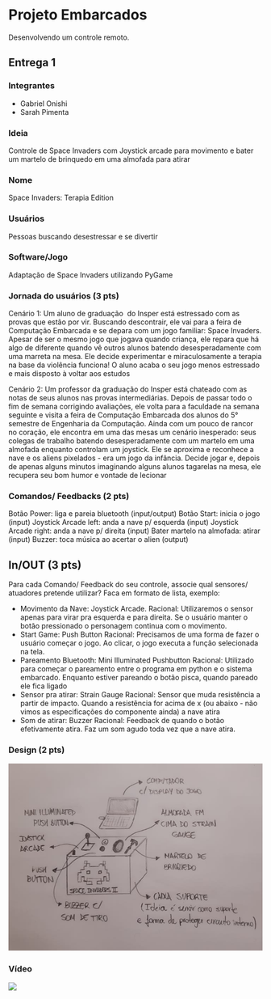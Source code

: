 # Projeto Embarcados

Desenvolvendo um controle remoto.

## Entrega 1

### Integrantes

- Gabriel Onishi
- Sarah Pimenta

### Ideia

Controle de Space Invaders com Joystick arcade para movimento e bater um martelo de brinquedo em uma almofada para atirar

### Nome

Space Invaders: Terapia Edition

### Usuários 

Pessoas buscando desestressar e se divertir

### Software/Jogo 

Adaptação de Space Invaders utilizando PyGame

### Jornada do usuários (3 pts)

Cenário 1:
Um aluno de graduação  do Insper está estressado com as provas que estão por vir. Buscando descontrair, ele vai para a feira de Computação Embarcada e se depara com um jogo familiar: Space Invaders. Apesar de ser o mesmo jogo que jogava quando criança, ele repara que há algo de diferente quando vê outros alunos batendo desesperadamente com uma marreta na mesa. Ele decide experimentar e miraculosamente a terapia na base da violência funciona! O aluno acaba o seu jogo menos estressado e mais disposto à voltar aos estudos

Cenário 2:
Um professor da graduação do Insper está chateado com as notas de seus alunos nas provas intermediárias. Depois de passar todo o fim de semana corrigindo avaliações, ele volta para a faculdade na semana seguinte e visita a feira de Computação Embarcada dos alunos do 5° semestre de Engenharia da Computação. Ainda com um pouco de rancor no coração, ele encontra em uma das mesas um cenário inesperado: seus colegas de trabalho batendo desesperadamente com um martelo em uma almofada enquanto controlam um joystick. Ele se aproxima e reconhece a nave e os aliens pixelados - era um jogo da infância. Decide jogar e, depois de apenas alguns minutos imaginando alguns alunos tagarelas na mesa, ele recupera seu bom humor e vontade de lecionar

### Comandos/ Feedbacks (2 pts)

Botão Power: liga e pareia bluetooth (input/output)
Botão Start: inicia o jogo (input)
Joystick Arcade left: anda a nave p/ esquerda (input)
Joystick Arcade right: anda a nave p/ direita (input)
Bater martelo na almofada: atirar (input)
Buzzer: toca música ao acertar o alien (output)

## In/OUT (3 pts)

Para cada Comando/ Feedback do seu controle, associe qual sensores/ atuadores pretende utilizar? Faca em formato de lista, exemplo:

- Movimento da Nave: Joystick Arcade.
Racional: Utilizaremos o sensor apenas para virar pra esquerda e para direita. Se o usuário manter o botão pressionado o personagem continua com o movimento.
- Start Game: Push Button
Racional: Precisamos de uma forma de fazer o usuário começar o jogo. Ao clicar, o jogo executa a função selecionada na tela.
- Pareamento Bluetooth: Mini Illuminated Pushbutton
Racional: Utilizado para começar o pareamento entre o programa em python e o sistema embarcado. Enquanto estiver pareando o botão pisca, quando pareado ele fica ligado
- Sensor pra atirar: Strain Gauge
Racional: Sensor que muda resistência a partir de impacto. Quando a resistência for acima de x (ou abaixo - não vimos as especificações do componente ainda) a nave atira
- Som de atirar: Buzzer
Racional: Feedback de quando o botão efetivamente atira. Faz um som agudo toda vez que a nave atira.



### Design (2 pts)

![](esboco.png)


### Vídeo

![](https://youtu.be/ItxZJ7i1D5o)
